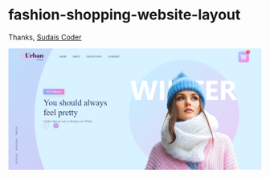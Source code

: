 # fashion-shopping-website-layout


Thanks,
[Sudais Coder](https://www.youtube.com/c/SudaisCoder)

![preview](https://github.com/SudaisDeveloper/Landing-Page/blob/96536f080d90325fdd3d5f51bffbf256389cd12f/fashion-shopping-website-layout-main/preview.png)


